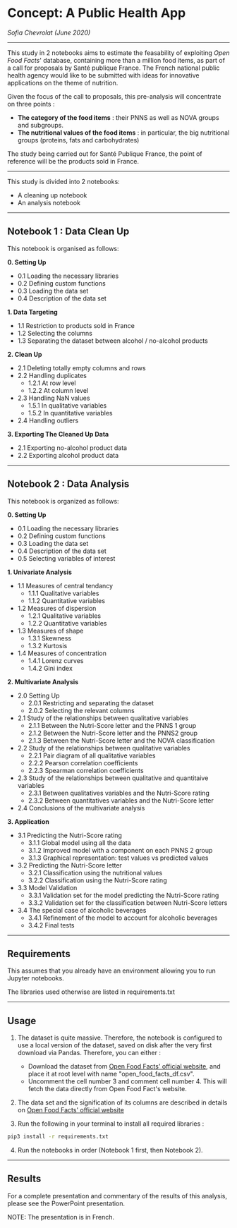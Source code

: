 # **Concept: A Public Health App**
*Sofia Chevrolat (June 2020)*
___
This study in 2 notebooks aims to estimate the feasability of exploiting <i>Open Food Facts</i>' database, containing more than a million food items, as part of a call for proposals by Santé publique France. 
The French national public health agency would like to be submitted with ideas for innovative applications on the theme of nutrition. 

Given the focus of the call to proposals, this pre-analysis will concentrate on three points :
- **The category of the food items** : their PNNS as well as NOVA groups and subgroups.
- **The nutritional values of the food items** : in particular, the big nutritional groups (proteins, fats and carbohydrates)

The study being carried out for Santé Publique France, the point of reference will be the products sold in France.
___

This study is divided into 2 notebooks: 
- A cleaning up notebook
- An analysis notebook
___
## Notebook 1 : Data Clean Up

This notebook is organised as follows:

**0. Setting Up**
- 0.1 Loading the necessary libraries
- 0.2 Defining custom functions
- 0.3 Loading the data set
- 0.4 Description of the data set

**1. Data Targeting**
- 1.1 Restriction to products sold in France
- 1.2 Selecting the columns
- 1.3 Separating the dataset between alcohol / no-alcohol products

**2. Clean Up**
- 2.1 Deleting totally empty columns and rows   
- 2.2 Handling duplicates
    * 1.2.1 At row level
    * 1.2.2 At column level
- 2.3 Handling NaN values
    * 1.5.1 In qualitative variables
    * 1.5.2 In quantitative variables
- 2.4 Handling outliers

**3. Exporting The Cleaned Up Data**
- 2.1 Exporting no-alcohol product data 
- 2.2 Exporting alcohol product data

___
## Notebook 2 : Data Analysis

This notebook is organized as follows:

**0. Setting Up**
- 0.1 Loading the necessary libraries
- 0.2 Defining custom functions
- 0.3 Loading the data set
- 0.4 Description of the data set
- 0.5 Selecting variables of interest

**1. Univariate Analysis**
- 1.1 Measures of central tendancy
    * 1.1.1 Qualitative variables
    * 1.1.2 Quantitative variables
- 1.2 Measures of dispersion
    * 1.2.1 Qualitative variables
    * 1.2.2 Quantitative variables
- 1.3 Measures of shape
    * 1.3.1 Skewness
    * 1.3.2 Kurtosis
- 1.4 Measures of concentration
    * 1.4.1 Lorenz curves
    * 1.4.2 Gini index

**2. Multivariate Analysis**
- 2.0 Setting Up
    * 2.0.1 Restricting and separating the dataset
    * 2.0.2 Selecting the relevant columns
- 2.1 Study of the relationships between qualitative variables
    * 2.1.1 Between the Nutri-Score letter and the PNNS 1 group
    * 2.1.2 Between the Nutri-Score letter and the PNNS2 group
    * 2.1.3 Between the Nutri-Score letter and the NOVA classification
- 2.2 Study of the relationships between qualitative variables
    * 2.2.1 Pair diagram of all qualitative variables
    * 2.2.2 Pearson correlation coefficients
    * 2.2.3 Spearman correlation coefficients
- 2.3 Study of the relationships between qualitative and quantitaive variables
    * 2.3.1 Between qualitatives variables and the Nutri-Score rating
    * 2.3.2 Between quantitatives variables and the Nutri-Score letter
- 2.4 Conclusions of the multivariate analysis

**3. Application**
- 3.1 Predicting the Nutri-Score rating
    * 3.1.1 Global model using all the data
    * 3.1.2 Improved model with a component on each PNNS 2 group
    * 3.1.3 Graphical representation: test values vs predicted values
- 3.2 Predicting the Nutri-Score letter
    * 3.2.1 Classification using the nutritional values
    * 3.2.2 Classification using the Nutri-Score rating
- 3.3 Model Validation
    * 3.3.1 Validation set for the model predicting the Nutri-Score rating
    * 3.3.2 Validation set for the classification between Nutri-Score letters
- 3.4 The special case of alcoholic beverages
    * 3.4.1 Refinement of the model to account for alcoholic beverages
    * 3.4.2 Final tests

_________

## Requirements

This assumes that you already have an environment allowing you to run Jupyter notebooks. 

The libraries used otherwise are listed in requirements.txt

_________

## Usage

1. The dataset is quite massive. Therefore, the notebook is configured to use a local version of the dataset, saved on disk after the very first download via Pandas. 
Therefore, you can either : 
    - Download the dataset from [Open Food Facts' official website](https://world.openfoodfacts.org/data), and place it at root level with name "open_food_facts_df.csv".
    - Uncomment the cell number 3 and comment cell number 4. This will fetch the data directly from Open Food Fact's website.

2. The data set and the signification of its columns are described in details on [Open Food Facts' official website](https://world.openfoodfacts.org/data/data-fields.txt)

3. Run the following in your terminal to install all required libraries :

```bash
pip3 install -r requirements.txt
```

4. Run the notebooks in order (Notebook 1 first, then Notebook 2).
__________

## Results

For a complete presentation and commentary of the results of this analysis, please see the PowerPoint presentation.

NOTE: The presentation is in French.